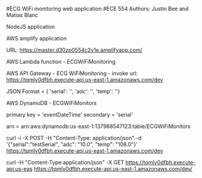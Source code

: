 #ECG WiFi monitoring web application
#ECE 554
Authors: Justin Bee and Matias Blanc

NodeJS application


AWS amplify application

URL: https://master.d30zp0554c2v1e.amplifyapp.com/


AWS Lambda function - ECGWiFiMonitoring


AWS API Gateway - ECG WiFiMonitoring - invoke url: https://tqmlv0dfbh.execute-api.us-east-1.amazonaws.com/dev

JSON Format = { 'serial': '', 'adc': '', 'temp': ''}


AWS DynamoDB - ECGWiFiMonitors 

primary key = 'eventDateTime' secondary = 'serial'

arn = arn:aws:dynamodb:us-east-1:137988547123:table/ECGWiFiMonitors


curl -i -X POST -H "Content-Type: application/json" -d '{"serial":"testSerial", "adc": "10.0", "temp": "108.0"}' https://tqmlv0dfbh.execute-api.us-east-1.amazonaws.com/dev

curl -H "Content-Type:application/json" -X GET https://tqmlv0dfbh.execute-api.us-eas https://tqmlv0dfbh.execute-api.us-east-1.amazonaws.com/dev/
